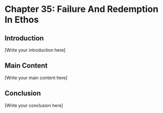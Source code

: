 # Chapter 35: Failure And Redemption In Ethos

## Introduction

[Write your introduction here]

## Main Content

[Write your main content here]

## Conclusion

[Write your conclusion here]